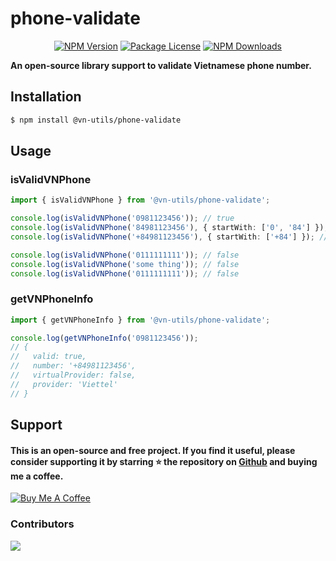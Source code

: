 # phone-validate

<p align="center">
<a href="https://www.npmjs.com/package/@vn-utils/phone-validate" target="_blank"><img src="https://img.shields.io/npm/v/@vn-utils/phone-validate" alt="NPM Version" /></a>
<a href="https://www.npmjs.com/package/@vn-utils/phone-validate" target="_blank"><img src="https://img.shields.io/npm/l/@vn-utils/phone-validate" alt="Package License"><a>
<a href="https://www.npmjs.com/package/@vn-utils/phone-validate" target="_blank"><img src="https://img.shields.io/npm/dm/@vn-utils/phone-validate" alt="NPM Downloads"></a>
</p>

<strong>An open-source library support to validate Vietnamese phone number.</strong>

## Installation

```bash
$ npm install @vn-utils/phone-validate
```

## Usage

### isValidVNPhone

```ts
import { isValidVNPhone } from '@vn-utils/phone-validate';

console.log(isValidVNPhone('0981123456')); // true
console.log(isValidVNPhone('84981123456'), { startWith: ['0', '84'] }); // true
console.log(isValidVNPhone('+84981123456'), { startWith: ['+84'] }); // true

console.log(isValidVNPhone('0111111111')); // false
console.log(isValidVNPhone('some thing')); // false
console.log(isValidVNPhone('0111111111')); // false
```

### getVNPhoneInfo

```ts
import { getVNPhoneInfo } from '@vn-utils/phone-validate';

console.log(getVNPhoneInfo('0981123456'));
// {
//   valid: true,
//   number: '+84981123456',
//   virtualProvider: false,
//   provider: 'Viettel'
// }
```

## Support

#### This is an open-source and free project. If you find it useful, please consider supporting it by starring ⭐️ the repository on [Github](https://github.com/lehuygiang28/phone-validate) and buying me a coffee.

<a href="https://www.buymeacoffee.com/lehuygiang28" target="_blank"><img src="https://www.buymeacoffee.com/assets/img/custom_images/yellow_img.png" alt="Buy Me A Coffee"></a>

### Contributors

<a href="https://github.com/lehuygiang28/phone-validate/graphs/contributors">
  <img src="https://contrib.rocks/image?repo=lehuygiang28/phone-validate&max=20" />
</a>
